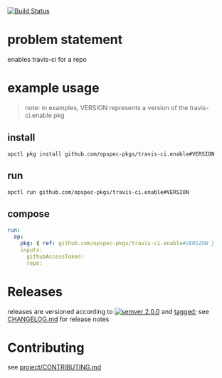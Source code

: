 [![Build Status](https://travis-ci.org/opspec-pkgs/travis-ci.enable.svg?branch=master)](https://travis-ci.org/opspec-pkgs/travis-ci.enable)
# problem statement
enables travis-ci for a repo

# example usage

> note: in examples, VERSION represents a version of the travis-ci.enable pkg

## install

```shell
opctl pkg install github.com/opspec-pkgs/travis-ci.enable#VERSION
```

## run

```
opctl run github.com/opspec-pkgs/travis-ci.enable#VERSION
```

## compose

```yaml
run:
  op:
    pkg: { ref: github.com/opspec-pkgs/travis-ci.enable#VERSION }
    inputs:
      githubAccessToken:
      repo:
```

# Releases

releases are versioned according to
[![semver 2.0.0](https://img.shields.io/badge/semver-2.0.0-brightgreen.svg)](http://semver.org/spec/v2.0.0.html)
and [tagged](https://git-scm.com/book/en/v2/Git-Basics-Tagging); see
[CHANGELOG.md](CHANGELOG.md) for release notes

# Contributing

see [project/CONTRIBUTING.md](https://github.com/opspec-pkgs/project/CONTRIBUTING.md)